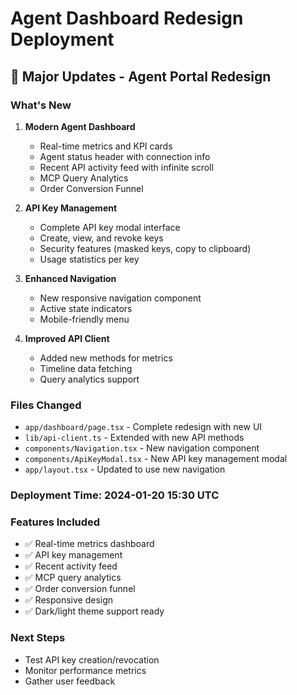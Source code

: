 # Agent Dashboard Redesign Deployment

## 🚀 Major Updates - Agent Portal Redesign

### What's New
1. **Modern Agent Dashboard**
   - Real-time metrics and KPI cards
   - Agent status header with connection info
   - Recent API activity feed with infinite scroll
   - MCP Query Analytics
   - Order Conversion Funnel

2. **API Key Management**
   - Complete API key modal interface
   - Create, view, and revoke keys
   - Security features (masked keys, copy to clipboard)
   - Usage statistics per key

3. **Enhanced Navigation**
   - New responsive navigation component
   - Active state indicators
   - Mobile-friendly menu

4. **Improved API Client**
   - Added new methods for metrics
   - Timeline data fetching
   - Query analytics support

### Files Changed
- `app/dashboard/page.tsx` - Complete redesign with new UI
- `lib/api-client.ts` - Extended with new API methods
- `components/Navigation.tsx` - New navigation component
- `components/ApiKeyModal.tsx` - New API key management modal
- `app/layout.tsx` - Updated to use new navigation

### Deployment Time: 2024-01-20 15:30 UTC

### Features Included
- ✅ Real-time metrics dashboard
- ✅ API key management
- ✅ Recent activity feed
- ✅ MCP query analytics
- ✅ Order conversion funnel
- ✅ Responsive design
- ✅ Dark/light theme support ready

### Next Steps
- Test API key creation/revocation
- Monitor performance metrics
- Gather user feedback



